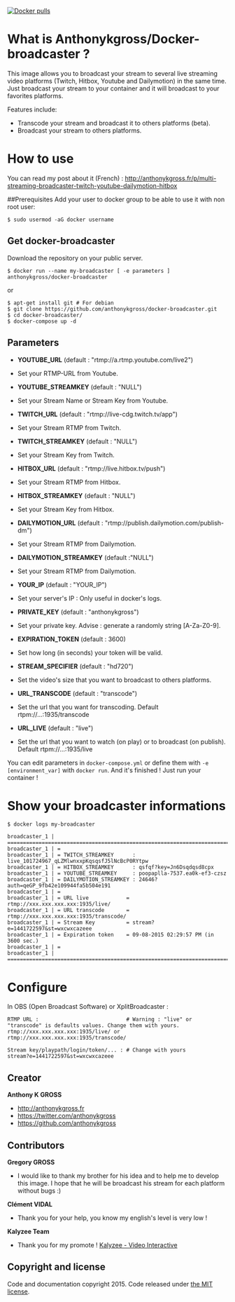 [![Docker pulls](https://img.shields.io/docker/pulls/library/docker-broadcaster.svg)](https://hub.docker.com/r/anthonykgross/docker-broadcaster/)

# What is Anthonykgross/Docker-broadcaster ?
This image allows you to broadcast your stream to several live streaming video platforms (Twitch, Hitbox, Youtube and Dailymotion) in the same time. Just broadcast your stream to your container and it will broadcast to your favorites platforms.

Features include:
- Transcode your stream and broadcast it to others platforms (beta).
- Broadcast your stream to others platforms.

# How to use 

You can read my post about it (French) : http://anthonykgross.fr/p/multi-streaming-broadcaster-twitch-youtube-dailymotion-hitbox 

##Prerequisites
Add your user to docker group to be able to use it with non root user: 
```console
$ sudo usermod -aG docker username
```

## Get docker-broadcaster
Download the repository on your public server.
```console
$ docker run --name my-broadcaster [ -e parameters ] anthonykgross/docker-broadcaster
```
or
```console
$ apt-get install git # For debian
$ git clone https://github.com/anthonykgross/docker-broadcaster.git
$ cd docker-broadcaster/
$ docker-compose up -d
```

## Parameters
- **YOUTUBE_URL** (default : "rtmp://a.rtmp.youtube.com/live2") 
 * Set your RTMP-URL from Youtube.  
- **YOUTUBE_STREAMKEY** (default : "NULL")
 * Set your Stream Name or Stream Key from Youtube.  
- **TWITCH_URL** (default : "rtmp://live-cdg.twitch.tv/app")
 * Set your Stream RTMP from Twitch.  
- **TWITCH_STREAMKEY** (default : "NULL")
 * Set your Stream Key from Twitch. 
- **HITBOX_URL** (default : "rtmp://live.hitbox.tv/push")
 * Set your Stream RTMP from Hitbox. 
- **HITBOX_STREAMKEY** (default : "NULL")
 * Set your Stream Key from Hitbox. 
- **DAILYMOTION_URL** (default : "rtmp://publish.dailymotion.com/publish-dm")
 * Set your Stream RTMP from Dailymotion. 
- **DAILYMOTION_STREAMKEY** (default :"NULL")
 * Set your Stream RTMP from Dailymotion. 
- **YOUR_IP** (default : "YOUR_IP")
 * Set your server's IP : Only useful in docker's logs. 
- **PRIVATE_KEY** (default : "anthonykgross")
 * Set your private key. Advise : generate a randomly string [A-Za-Z0-9]. 
- **EXPIRATION_TOKEN** (default : 3600)
 * Set how long (in seconds) your token will be valid. 
- **STREAM_SPECIFIER** (default : "hd720")
 * Set the video's size that you want to broadcast to others platforms.
- **URL_TRANSCODE** (default : "transcode")
 * Set the url that you want for transcoding. Default rtpm://...:1935/transcode
- **URL_LIVE** (default : "live")
 * Set the url that you want to watch (on play) or to broadcast (on publish). Default rtpm://...:1935/live
 
You can edit parameters in `docker-compose.yml` or define them with `-e [environment_var]` with `docker run`.
And it's finished ! Just run your container !

# Show your broadcaster informations
```console
$ docker logs my-broadcaster
```
```console
broadcaster_1 | ===============================================================================================
broadcaster_1 | =
broadcaster_1 | = TWITCH_STREAMKEY      : live_101724967_qLZMlwnxxpKqsqsfJ5lNcBcP0RYtpw
broadcaster_1 | = HITBOX_STREAMKEY      : qsfqf?key=Jn6Dsqdqsd8cpx
broadcaster_1 | = YOUTUBE_STREAMKEY     : poopaplla-7537.ea0k-ef3-czsz
broadcaster_1 | = DAILYMOTION_STREAMKEY : 24646?auth=qeGP_9fb42e109944fa5b504e191
broadcaster_1 | =
broadcaster_1 | = URL live            = rtmp://xxx.xxx.xxx.xxx:1935/live/
broadcaster_1 | = URL transcode       = rtmp://xxx.xxx.xxx.xxx:1935/transcode/
broadcaster_1 | = Stream Key          = stream?e=1441722597&st=wxcwxcazeee
broadcaster_1 | = Expiration token    = 09-08-2015 02:29:57 PM (in 3600 sec.)
broadcaster_1 | =
broadcaster_1 | ===============================================================================================
```

# Configure
In OBS (Open Broadcast Software) or XplitBroadcaster :
```console
RTMP URL :                            # Warning : "live" or "transcode" is defaults values. Change them with yours.
rtmp://xxx.xxx.xxx.xxx:1935/live/ or rtmp://xxx.xxx.xxx.xxx:1935/transcode/ 

Stream key/playpath/login/token/... : # Change with yours
stream?e=1441722597&st=wxcwxcazeee 
```

## Creator
**Anthony K GROSS**
- <http://anthonykgross.fr>
- <https://twitter.com/anthonykgross>
- <https://github.com/anthonykgross>

## Contributors

**Gregory GROSS** 
- I would like to thank my brother for his idea and to help me to develop this image. I hope that he will be broadcast his stream for each platform without bugs :)

**Clément VIDAL** 
- Thank you for your help, you know my english's level is very low !

**Kalyzee Team**
- Thank you for my promote ! [Kalyzee - Video Interactive](http://www.kalyzee.com/)

## Copyright and license
Code and documentation copyright 2015. Code released under [the MIT license](https://github.com/kkuetnet/Harproject/blob/master/LICENSE).

